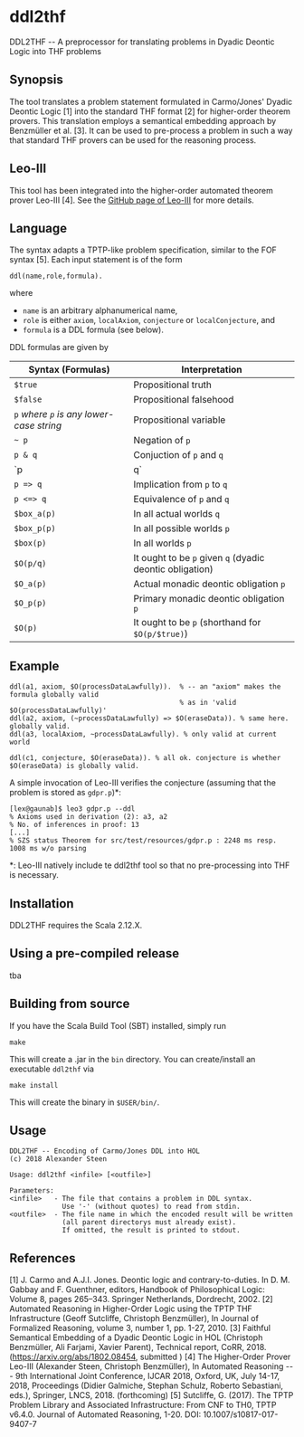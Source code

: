 # ddl2thf
DDL2THF -- A preprocessor for translating problems in Dyadic Deontic Logic into THF problems

## Synopsis
The tool translates a problem statement formulated in Carmo/Jones' Dyadic Deontic Logic [1] into
the standard THF format [2] for higher-order theorem provers. This translation employs
a semantical embedding approach by Benzmüller et al. [3].
It can be used to pre-process a problem in such a way that standard THF provers can be used for the reasoning process.

## Leo-III
This tool has been integrated into the higher-order automated theorem prover Leo-III [4].
See the [GitHub page of Leo-III](https://github.com/leoprover/Leo-III) for more details.

## Language
The syntax adapts a TPTP-like problem specification, similar to the FOF syntax [5].
Each input statement is of the form

```
ddl(name,role,formula).
```
where
-  `name` is an arbitrary alphanumerical name,
-  `role` is either `axiom`, `localAxiom`, `conjecture` or `localConjecture`, and
-  `formula` is a DDL formula (see below).

DDL formulas are given by

| Syntax (Formulas)   | Interpretation |
| ------------- | ------------- |
| `$true`  | Propositional truth  |
| `$false`  | Propositional falsehood  |
| `p` *where `p` is any lower-case string*  | Propositional variable  |
| `~ p` | Negation of `p`  |
| `p & q` | Conjuction of `p` and `q` |
| `p | q` | Disjunction of `p` and `q` |
| `p => q` | Implication from `p` to `q` |
| `p <=> q` | Equivalence of `p` and `q` |
| `$box_a(p)` | In all actual worlds `q` |
| `$box_p(p)` | In all possible worlds `p` |
| `$box(p)` | In all worlds `p` |
| `$O(p/q)` | It ought to be `p` given `q` (dyadic deontic obligation) |
| `$O_a(p)` | Actual monadic deontic obligation `p` |
| `$O_p(p)` | Primary monadic deontic obligation `p` |
| `$O(p)` | It ought to be `p` (shorthand for `$O(p/$true)`) |

## Example
```
ddl(a1, axiom, $O(processDataLawfully)).  % -- an "axiom" makes the formula globally valid
                                          % as in 'valid $O(processDataLawfully)'
ddl(a2, axiom, (~processDataLawfully) => $O(eraseData)). % same here. globally valid.
ddl(a3, localAxiom, ~processDataLawfully). % only valid at current world

ddl(c1, conjecture, $O(eraseData)). % all ok. conjecture is whether $O(eraseData) is globally valid.
```

A simple invocation of Leo-III verifies the conjecture (assuming that the problem is stored as `gdpr.p`)*:
```
[lex@gaunab]$ leo3 gdpr.p --ddl
% Axioms used in derivation (2): a3, a2
% No. of inferences in proof: 13
[...]
% SZS status Theorem for src/test/resources/gdpr.p : 2248 ms resp. 1008 ms w/o parsing
``` 

*: Leo-III natively include te ddl2thf tool so that no pre-processing into THF is necessary.

## Installation
DDL2THF requires the Scala 2.12.X.

## Using a pre-compiled release
tba

## Building from source
If you have the Scala Build Tool (SBT) installed, simply run
```
make
```
This will create a .jar in the `bin` directory.
You can create/install an executable `ddl2thf` via
```
make install
```
This will create the binary in `$USER/bin/`.

## Usage

```
DDL2THF -- Encoding of Carmo/Jones DDL into HOL
(c) 2018 Alexander Steen

Usage: ddl2thf <infile> [<outfile>]

Parameters:
<infile>   - The file that contains a problem in DDL syntax.
             Use '-' (without quotes) to read from stdin.
<outfile>  - The file name in which the encoded result will be written
             (all parent directorys must already exist).
             If omitted, the result is printed to stdout.
```

## References
[1] J. Carmo and A.J.I. Jones. Deontic logic and contrary-to-duties. In D. M. Gabbay and F. Guenthner, editors, Handbook of Philosophical Logic: Volume 8, pages 265–343. Springer Netherlands, Dordrecht, 2002.
[2]	Automated Reasoning in Higher-Order Logic using the TPTP THF Infrastructure (Geoff Sutcliffe, Christoph Benzmüller), In Journal of Formalized Reasoning, volume 3, number 1, pp. 1-27, 2010.
[3] Faithful Semantical Embedding of a Dyadic Deontic Logic in HOL (Christoph Benzmüller, Ali Farjami, Xavier Parent), Technical report, CoRR, 2018. (https://arxiv.org/abs/1802.08454, submitted )
[4] The Higher-Order Prover Leo-III (Alexander Steen, Christoph Benzmüller), In Automated Reasoning --- 9th International Joint Conference, IJCAR 2018, Oxford, UK, July 14-17, 2018, Proceedings (Didier Galmiche, Stephan Schulz, Roberto Sebastiani, eds.), Springer, LNCS, 2018. (forthcoming) 
[5] Sutcliffe, G. (2017). The TPTP Problem Library and Associated Infrastructure: From CNF to TH0, TPTP v6.4.0. Journal of Automated Reasoning, 1-20. DOI: 10.1007/s10817-017-9407-7
